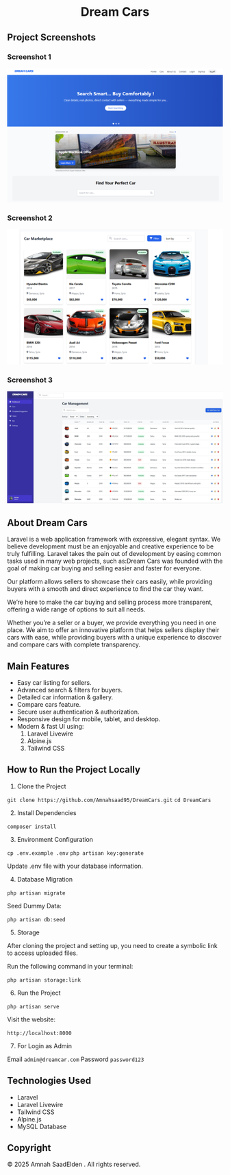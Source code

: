 <h1 align="center">Dream Cars</h1>

## Project Screenshots

### Screenshot 1
![Screenshot 1](https://github.com/Amnahsaad95/DreamCars/blob/main/public/images/DreamCars-Home.png)

### Screenshot 2
![Screenshot 2](https://github.com/Amnahsaad95/DreamCars/blob/main/public/images/carmarket.png)

### Screenshot 3
![Screenshot 3](https://github.com/Amnahsaad95/DreamCars/blob/main/public/images/Dashboard.jpg)

## About Dream Cars

Laravel is a web application framework with expressive, elegant syntax. We believe development must be an enjoyable and creative experience to be truly fulfilling. Laravel takes the pain out of development by easing common tasks used in many web projects, such as:Dream Cars was founded with the goal of making car buying and selling easier and faster for everyone.

Our platform allows sellers to showcase their cars easily, while providing buyers with a smooth and direct experience to find the car they want.

We’re here to make the car buying and selling process more transparent, offering a wide range of options to suit all needs.

Whether you’re a seller or a buyer, we provide everything you need in one place. We aim to offer an innovative platform that helps sellers display their cars with ease, while providing buyers with a unique experience to discover and compare cars with complete transparency.

## Main Features

- Easy car listing for sellers.
- Advanced search & filters for buyers.
- Detailed car information & gallery.
- Compare cars feature.
- Secure user authentication & authorization.
- Responsive design for mobile, tablet, and desktop.
- Modern & fast UI using:
  1. Laravel Livewire
  2. Alpine.js
  2. Tailwind CSS

## How to Run the Project Locally

1. Clone the Project

`git clone https://github.com/Amnahsaad95/DreamCars.git`
`cd DreamCars`

2. Install Dependencies

`composer install`

3. Environment Configuration

`cp .env.example .env`
`php artisan key:generate`

Update .env file with your database information.

4. Database Migration

`php artisan migrate`

Seed Dummy Data:

`php artisan db:seed`

5. Storage

After cloning the project and setting up, you need to create a symbolic link to access uploaded files.

Run the following command in your terminal:

`php artisan storage:link`

6. Run the Project

`php artisan serve`

Visit the website:

`http://localhost:8000`

7. For Login as Admin

Email `admin@dreamcar.com`
Password `password123`

## Technologies Used

- Laravel
- Laravel Livewire
- Tailwind CSS
- Alpine.js
- MySQL Database

## Copyright

© 2025 Amnah SaadElden . All rights reserved.



